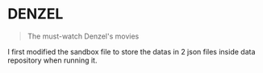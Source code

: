 # DENZEL

> The must-watch Denzel's movies

I first modified the sandbox file to store the datas in 2 json files inside data repository when running it.
